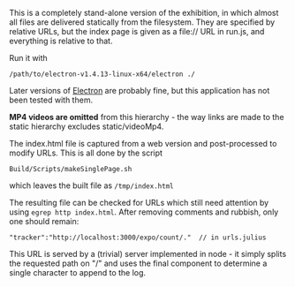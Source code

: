 This is a completely stand-alone version of the exhibition, in which
almost all files are delivered statically from the filesystem.  They are
specified by relative URLs, but the index page is given as a file:// URL
in run.js, and everything is relative to that.

Run it with

    /path/to/electron-v1.4.13-linux-x64/electron ./

Later versions of [Electron](https://github.com/electron/electron) are
probably fine, but this application has not been tested with them.

**MP4 videos are omitted** from this hierarchy - the way links are made
to the static hierarchy excludes static/videoMp4.

The index.html file is captured from a web version and post-processed to
modify URLs.  This is all done by the script

    Build/Scripts/makeSinglePage.sh

which leaves the built file as `/tmp/index.html`

The resulting file can be checked for URLs which still need attention
by using `egrep http index.html`.  After removing comments and rubbish,
only one should remain:

    "tracker":"http://localhost:3000/expo/count/."  // in urls.julius

This URL is served by a (trivial) server implemented in node - it simply
splits the requested path on "/" and uses the final component to determine
a single character to append to the log.
